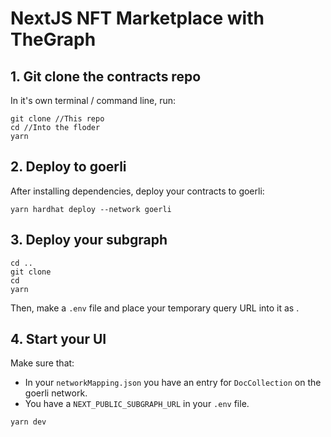 # NextJS NFT Marketplace with TheGraph


## 1. Git clone the contracts repo

In it's own terminal / command line, run: 

```
git clone //This repo
cd //Into the floder
yarn
```

## 2. Deploy to goerli 

After installing dependencies, deploy your contracts to goerli:

```
yarn hardhat deploy --network goerli
```

## 3. Deploy your subgraph

```
cd ..
git clone 
cd 
yarn
```


Then, make a `.env` file and place your temporary query URL into it as .


## 4. Start your UI

Make sure that:
- In your `networkMapping.json` you have an entry for `DocCollection` on the goerli network. 
- You have a `NEXT_PUBLIC_SUBGRAPH_URL` in your `.env` file. 

```
yarn dev
```

